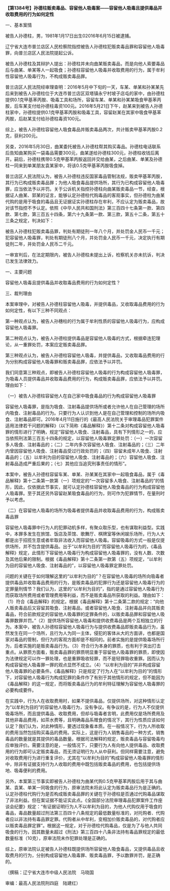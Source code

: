 **【第1384号】孙德柱贩卖毒品、容留他人吸毒案——容留他人吸毒且提供毒品并收取费用的行为如何定性**

一、基本案情

被告人孙德柱，男，1981年1月17日出生02016年6月15日被逮捕。

辽宁省大连市普兰店区人民检察院指控被告人孙德柱犯贩卖毒品罪和容留他人吸毒罪，向普兰店区人民法院提起公诉。

被告人孙德柱及其辩护人提出：孙德柱并未向曲某贩卖毒品，而是向他人索要毒品后与曲某、单某等人一起吸食；孙德柱容留他人吸毒并收取费用的行为，属于牟利性容留他人吸毒行为，不构成贩卖毒品罪。

普兰店区人民法院经审理查明：2016年5月中下旬的一天，车某、单某和孙某某先后来到被告人孙德柱位于大连市普兰店区双塔镇永宁村坡子店屯的家中，由孙德柱提供0.1克甲基苯丙胺、吸毒工具和场所，容留车某、单某和孙某某吸食甲基苯丙胺，后车某支付给孙德柱毒资100元。2016年5月21日下午，赵某来到被告人孙德柱家中，孙德柱提供0.1克甲基苯丙胺和吸毒工具，容留赵某在其家中吸食甲基苯丙胺，后赵某支付给孙德柱毒资100元。

综上，被告人孙德柱容留他人吸食毒品并贩卖毒品两次，共计贩卖甲基苯丙胺0.2克，获利200元。

另查，2016年5月30日，曲某委托被告人孙德柱帮其购买毒品。孙德柱电话联系后告知曲某购买一袋毒品需要300元，曲某遂给孙德柱300元，孙德柱收钱后离开。嗣后，孙德柱携带0.5克甲基苯丙胺返回并交给曲某，之后曲某、单某及孙德柱一同来到单某朋友袁某家中，将该0.5克甲基苯丙胺吸食掉。

普兰店区人民法院认为，被告人孙德柱违反国家毒品管制法规，贩卖甲基苯丙胺，其行为已构成贩卖毒品罪；为他人吸食毒品提供场所，其行为已构成容留他人吸毒罪，应当依法予以并罚。关于公诉机关指控孙德柱向曲某贩卖毒品一节，经查，根据证人曲某、郭某的证言，能够认定孙德柱代购毒品的客观事实，但孙德柱为曲某代购的是用于吸食的毒品且无证据证实孙德柱存在牟利，不应认定为贩卖毒品，故对该节指控不予认定。依照《中华人民共和国刑法》第三百四十七条第一款、第四款、第七款，第三百五十四条，第六十九条第一款、第三款，第五十二条，第五十三条之规定，判决如下：

被告人孙德柱犯贩卖毒品罪，判处有期徒刑一年八个月，并处罚金人民币一千元；犯容留他人吸毒罪，判处有期徒刑八个月，并处罚金人民币一千元，决定执行有期徒刑二年，并处罚金人民币二千元。

一审宣判后，在法定期限内，被告人孙德柱未提出上诉，检察机关亦未抗诉，判决已发生法律效力。

一、主要问题

容留他人吸毒且提供毒品并收取毒品费用的行为如何定性？

三、裁判理由

本案审理中，对被告人孙德柱容留他人吸毒，并提供毒品，又收取毒品费用的行为如何定性，有以下三种不同观点：

第一种观点认为，被告人孙穗柱的行为属于牟利性质的容留他人吸毒行为，应构成容留他人吸毒罪。

第二种观点认为，被告人孙德柱提供毒品是容留他人吸毒的方式，根据牵连犯理论，从一重罪处罚，本案应定贩卖毒品罪。

第三种观点认为，被告人孙德柱容留他人吸毒，并提供毒品，又收取毒品费用的行为分别构成容留他人吸毒罪和贩卖毒品罪，应依法予以并罚。

我们同意第三种观点，即被告人孙德柱容留他人吸毒的行为构成容留他人吸毒罪，为吸毒人员提供毒品并收取毒品费用的行为，构成贩卖毒品罪，应依法予以并罚。理由如下：

（一）被告人孙德柱容留他人在自己家中吸食毒品的行为构成容留他人吸毒罪

容留他人吸毒罪，是指为吸食、注射毒品提供场所或者允许他人在自己管理的场所内吸食、注射毒品的行为。只要行为人认识到他人是在自己管理和控制的场所内吸食、注射毒品即可。2016年4月11日施行的《最高人民法院关于审理毒品犯罪案件适用法律若干问题的解释》（以下简称《毒品解释》）第十二条对构成容留他人吸毒罪的情形进行了明确，规定“容留他人吸食、注射毒品，具有下列情形之一的，应当依照刑法第三百五十四条的规定，以容留他人吸毒罪定罪处罚：（一）一次容留多人吸食、注射毒品的；（二）二年内多次容留他人吸食、注射毒品的；（三）二年内曾因容留他人吸食、注射毒品受过行政处罚的；（四）容留未成年人吸食、注射毒品的；（五）以牟利为目的容留他人吸食、注射毒品的；（六）容留他人吸食、注射毒品造成严重后果的；（七）其他应当追究刑事责任的情形”。

本案中，被告人孙德柱容留车某、单某、孙某某在其家中一起吸食毒品，属于《毒品解释》第十二条第一款第（一）项规定的“一次容留多人吸食、注射毒品的”的情形，因此，仅依据此节事实，就可认定孙德桂容留他人吸食毒品的行为构成容留他人吸毒罪。至于其还另外容留赵某吸食毒品的行为，则可作为犯罪情节，在量刑时予以考虑。

（二）在容留他人吸毒的场所为吸毒者提供毒品并收取毒品费用的行为，构成贩卖毒品罪

容留他人吸毒罪中行为人的犯罪动机多样，有聚众取乐型，也有谋取利益型。实践中，本罪多发生在旅馆、饭店及茶馆、歌舞厅、棋牌室等休闲娱乐场所，行为人大都是出于招揽生意或者牟取非法收入而容留他人吸毒。容留吸毒的方式一般是仅提供场所，并不包含提供毒品。出于“以牟利为目的”而容留他人吸毒行为的，《毒品解释》规定，此情形下容留他人吸毒行为构成容留他人吸毒罪的，没有人数、次数及其他后果的限制。根据《毒品解释》第十二条第一款第（五）项规定，“以牟利为目的容留他人吸食、注射毒品的”，以容留他人吸毒罪定罪处罚。

问题的关键在于如何理解这里的“以牟利为目的”？在容留他人吸毒的场所向吸毒者提供毒品并收取毒品费用的行为，是贩卖毒品的犯罪行为还是容留他人吸毒行为的定罪量刑情节？我们认为，这里的“以牟利为目的”，指的是通过容留他人吸毒行为而获取场所费用或者管理费用等利益，而不是贩卖毒品所获取的利益。理由如下：（1）符合《毒品解释》的规定。根据《毒品解释》第十二条第二款的规定：“向他人贩卖毒品后又容留其吸食、注射毒品，或者容留他人吸食、注射毒品并向其贩卖毒品，符合前款规定的容留他人吸毒罪的定罪条件的，以贩卖毒品罪和容留他人吸毒罪数罪并罚。”（2）提供场所容留他人吸毒和提供收费毒品是两个互相独立的行为。本案中，被告人孙德柱容留他人吸毒行为与提供收费毒品即贩卖毒品行为，虽然发生在同一个场所，且行为人为同一主体，侵犯的客体从大的方面讲，也都是国家对毒品的管制，但行为的客观方面却是不相同的。前者实施的是提供吸毒场所行为，后者实施的是贩卖毒品行为。（3）符合行为本身的罪质，也有利于突出打击重点。从罪质方面看，贩卖毒品罪的罪质明显重于容留他人吸毒罪的罪质，即使因为法律规定可以作一罪处理，也是重罪吸收轻罪，而不是轻罪吸收重罪。因而认为构成容留他人吸毒罪一罪的观点显然不成立。（4）“以牟利为目的”并非构成容留他人吸毒罪的必要条件。《毒品解释》只是规定了行为人在“以牟利为目的”的情形下，对容留他人吸毒行为构成犯罪的条件作了有别于其他情形的规定，但不能因为《毒品解释》的这一规定，而将贩卖毒品行为的牟利特征理解为容留他人吸毒罪的必要构成要件。

在实践中，行为人在收取费用时，如果不提供毒品，仅提供场所，对这种情形认定为“以牟利为目的”的容留他人吸毒行为，没有争议。有争议的是，行为人不仅提供吸毒场所，而且提供毒品、收取费用，但却与吸毒者言明，此费用仅是场所费用及其他非毒品费用，如茶水费等，且明确毒品系赠食的情况下，其行为性质应该如何认定？我们认为，对此种情形，要透过现象看本质。在一般情况下，行为人所收取的费用当然包括购买毒品的费用。实际上，这是行为人销售毒品的一种方式，销售毒品的数量就是其提供的毒品数量。根据司法解释的规定，贩卖毒品与容留吸毒均应单独评价。需要注意的是，一般情况下，只要行为人有向他人提供毒品、收取费用的行为即可认定贩卖毒品，而无须证明行为人从中获利。但同样需要注意，避免对收取费用行为进行重复评价，尤其在“以牟利为目的”构成容留他人吸毒罪的情形中，除非有证据支持行为人收取的费用中既包括贩卖毒品的费用，也包括提供场地、吸毒便利的费用。

另外，本案第三节事实即被告人孙德柱为曲某代购0.5克甲基苯丙胺后用于其与曲某、袁某、单某一同吸食的行为，原审法院未将此认定为贩卖毒品行为是正确的。认定孙德柱代购行为是否构成贩卖毒品罪的关键在于孙德柱是否通过代购毒品谋取了非法利益。但在案证据不能证实此点。《全国部分法院审理毒品犯罪案件工作座谈会纪要》规定：“有证据证明行为人不以牟利为目的，为他人代购仅用于吸食的毒品，毒品数量超过刑法第三百四十八条规定的最低数量标准的，对托购者、代购者应以非法持有毒品罪定罪。代购者从中牟利，变相加价贩卖毒品的，对代购者应以贩卖毒品罪定罪”。根据这一规定，对于孙德柱代购毒品，仅是为了与他人共同吸食的行为，因其数量未超过《刑法》第三百四十八条非法持有毒品罪规定的最低数量标准（10克），原审法院未作犯罪处理是正确的。

综上，原审法院认定被告人孙德柱既提供场所容留他人吸食毒品，又提供毒品且收取费月的行为，分别构成容留他人吸毒罪、贩卖毒品罪，予以数罪并罚，是正确的。

（撰稿：辽宁省大连市中级人民法院　马晓国

审编：最高人民法院刑四庭　陆建红）
